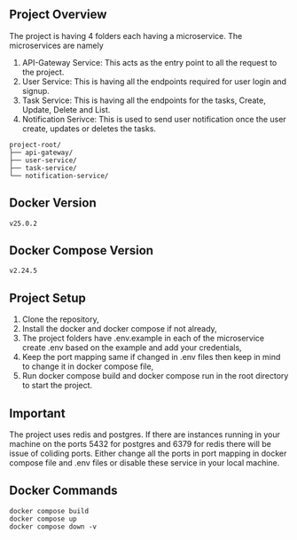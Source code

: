 ## Project Overview

The project is having 4 folders each having a microservice. The microservices are namely 
  1. API-Gateway Service: This acts as the entry point to all the request to the project.
  2. User Service: This is having all the endpoints required for user login and signup.
  3. Task Service: This is having all the endpoints for the tasks, Create, Update, Delete and List.
  4. Notification Serivce: This is used to send user notification once the user create, updates or deletes the tasks.
  
```
project-root/
├── api-gateway/
├── user-service/
├── task-service/
└── notification-service/
```

## Docker Version
```
v25.0.2
```

## Docker Compose Version
```
v2.24.5
```

## Project Setup

1. Clone the repository,
2. Install the docker and docker compose if not already,
3. The project folders have .env.example in each of the microservice create .env based on the example and add your credentials, 
4. Keep the port mapping same if changed in .env files then keep in mind to change it in docker compose file,
5. Run docker compose build and docker compose run in the root directory to start the project.


## Important 


The project uses redis and postgres. If there are instances running in your machine on the ports 5432 for postgres and 6379 for redis there will be issue of coliding ports. Either change all the ports in port mapping in docker compose file and .env files or disable these service in your local machine.



## Docker Commands

```
docker compose build
docker compose up
docker compose down -v
```
